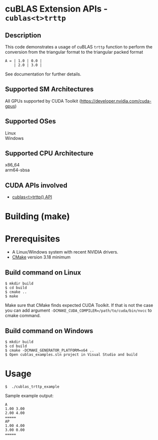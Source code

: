 # cuBLAS Extension APIs - `cublas<t>trttp`

## Description

This code demonstrates a usage of cuBLAS `trttp` function to perform the conversion from the triangular format to the triangular packed format

```
A = | 1.0 | 0.0 |
    | 2.0 | 3.0 |
```

See documentation for further details.

## Supported SM Architectures

All GPUs supported by CUDA Toolkit (https://developer.nvidia.com/cuda-gpus)  

## Supported OSes

Linux  
Windows

## Supported CPU Architecture

x86_64  
arm64-sbsa

## CUDA APIs involved
- [cublas\<t>trttp() API](https://docs.nvidia.com/cuda/cublas/index.html#cublas-t-trttp)

# Building (make)

# Prerequisites
- A Linux/Windows system with recent NVIDIA drivers.
- [CMake](https://cmake.org/download) version 3.18 minimum

## Build command on Linux
```
$ mkdir build
$ cd build
$ cmake ..
$ make
```
Make sure that CMake finds expected CUDA Toolkit. If that is not the case you can add argument `-DCMAKE_CUDA_COMPILER=/path/to/cuda/bin/nvcc` to cmake command.

## Build command on Windows
```
$ mkdir build
$ cd build
$ cmake -DCMAKE_GENERATOR_PLATFORM=x64 ..
$ Open cublas_examples.sln project in Visual Studio and build
```

# Usage
```
$  ./cublas_trttp_example
```

Sample example output:

```
A
1.00 3.00 
2.00 4.00 
=====
AP
1.00 4.00 
3.00 0.00 
=====
```
